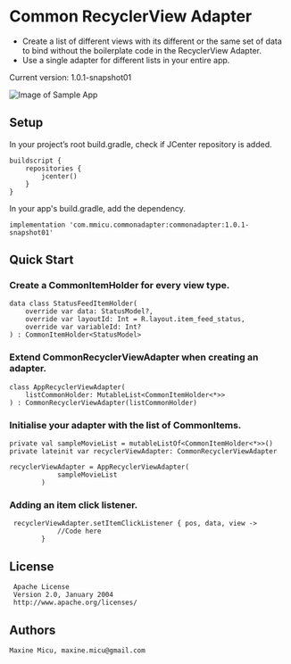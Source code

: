 # Common RecyclerView Adapter

* Create a list of different views with its different or the same set of data to bind without the boilerplate code in the RecyclerView Adapter.
* Use a single adapter for different lists in your entire app.

Current version: 1.0.1-snapshot01

![Image of Sample App](https://github.com/topotopo/common-recyclerview-adapter-android/blob/master/screenshot.png)

## Setup
In your project’s root build.gradle, check if JCenter repository is added.
```
buildscript {
    repositories {
        jcenter()     
    }
}
```

In your app's build.gradle, add the dependency.
```
implementation 'com.mmicu.commonadapter:commonadapter:1.0.1-snapshot01'
```

## Quick Start

### Create a CommonItemHolder for every view type.
```
data class StatusFeedItemHolder(
    override var data: StatusModel?,
    override var layoutId: Int = R.layout.item_feed_status,
    override var variableId: Int?
) : CommonItemHolder<StatusModel>
```

### Extend CommonRecyclerViewAdapter when creating an adapter. 
```
class AppRecyclerViewAdapter(
    listCommonHolder: MutableList<CommonItemHolder<*>>
) : CommonRecyclerViewAdapter(listCommonHolder)
```

### Initialise your adapter with the list of CommonItems.
```
private val sampleMovieList = mutableListOf<CommonItemHolder<*>>()
private lateinit var recyclerViewAdapter: CommonRecyclerViewAdapter

recyclerViewAdapter = AppRecyclerViewAdapter(
            sampleMovieList
        )
```

### Adding an item click listener.
```
 recyclerViewAdapter.setItemClickListener { pos, data, view ->
            //Code here
        }
```

## License
```
 Apache License
 Version 2.0, January 2004
 http://www.apache.org/licenses/
```

## Authors
```Maxine Micu, maxine.micu@gmail.com```

